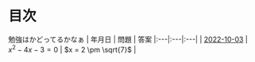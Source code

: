 <!-- -*- coding: utf-8 -*- -->
# 目次
勉強はかどってるかなぁ
| 年月日 | 問題 | 答案 
|:---|:---|:---|
| [2022-10-03](2022-10-03.md) | $x^2 - 4x -3 = 0$ | $x = 2 \pm \sqrt{7}$ |
